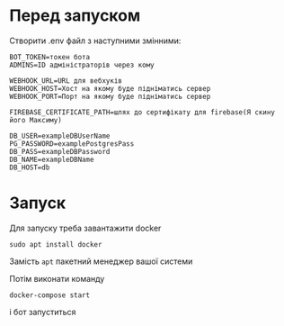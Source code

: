 # Перед запуском

Створити .env файл з наступними змінними:
```
BOT_TOKEN=токен бота
ADMINS=ID адміністраторів через кому

WEBHOOK_URL=URL для вебхуків
WEBHOOK_HOST=Хост на якому буде підніматись сервер
WEBHOOK_PORT=Порт на якому буде підніматись сервер

FIREBASE_CERTIFICATE_PATH=шлях до сертифікату для firebase(Я скину його Максиму)

DB_USER=exampleDBUserName
PG_PASSWORD=examplePostgresPass
DB_PASS=exampleDBPassword
DB_NAME=exampleDBName
DB_HOST=db

```
# Запуск

Для запуску треба завантажити docker

```sudo apt install docker```

Замість ```apt``` пакетний менеджер вашої системи

Потім виконати команду

```docker-compose start```

і бот запуститься
